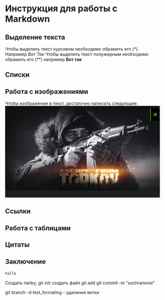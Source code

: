 # Инструкция для работы с Markdown

## Выделение текста

Чтобы выделить текст курсивом необходимо обрамить его (*). Например *Вот Так*
Чтобы выделить текст полужирным необходимо обрамить его (**) например **Вот так**

## Списки

## Работа с изображениями

Чтобы изображение в текст, достаточно написать следующее:
![Привет, это Tarkov](тркв.jpg)

## Ссылки


## Работа с таблицами

## Цитаты

## Заключение

````sh
hallo
``````

Создать папkу, 
git init
создать файл
git add <file>
git commit -m "sochranenie"

git branch -d text_formating - удаление ветки



